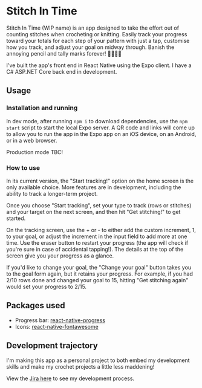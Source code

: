 # Stitch In Time

Stitch In Time (WIP name) is an app designed to take the effort out of counting stitches when crocheting or knitting. Easily track your progress toward your totals for each step of your pattern with just a tap, customise how you track, and adjust your goal on midway through. Banish the annoying pencil and tally marks forever! 🧶🔢🧣🤩

I've built the app's front end in React Native using the Expo client. I have a C# ASP.NET Core back end in development.

## Usage

### Installation and running

In dev mode, after running `npm i` to download dependencies, use the `npm start` script to start the local Expo server. A QR code and links will come up to allow you to run the app in the Expo app on an iOS device, on an Android, or in a web browser.

Production mode TBC!

### How to use

In its current version, the "Start tracking!" option on the home screen is the only available choice. More features are in development, including the ability to track a longer-term project.

Once you choose "Start tracking", set your type to track (rows or stitches) and your target on the next screen, and then hit "Get stitching!" to get started.

On the tracking screen, use the + or - to either add the custom increment, 1, to your goal, or adjust the increment in the input field to add more at one time. Use the eraser button to restart your progress (the app will check if you're sure in case of accidental tapping!). The details at the top of the screen give you your progress as a glance.

If you'd like to change your goal, the "Change your goal" button takes you to the goal form again, but it retains your progress. For example, if you had 2/10 rows done and changed your goal to 15, hitting "Get stitching again" would set your progress to 2/15.

## Packages used

- Progress bar: [react-native-progress](https://www.npmjs.com/package/react-native-progress)
- Icons: [react-native-fontawesome](https://www.npmjs.com/package/@fortawesome/react-native-fontawesome)

## Development trajectory

I'm making this app as a personal project to both embed my development skills and make my crochet projects a little less maddening!

View the [Jira here](https://lizkaufman.atlassian.net/jira/software/projects/STITCH/boards/2) to see my development process.
